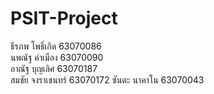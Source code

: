 # PSIT-Project
ธีรภพ โพธิ์เกิด 63070086 \
นพณัฐ คำเมือง 63070090 \
อาณัฐ บุญเลิศ 63070187 \
สมชัย จงราเชนทร์ 63070172
ซันตะ นาคาโน 63070043
